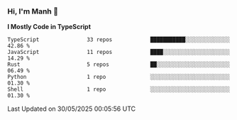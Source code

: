 ### Hi, I'm Manh 👋

<!--START_SECTION:waka-->
**I Mostly Code in TypeScript** 

```text
TypeScript               33 repos            ███████████░░░░░░░░░░░░░░   42.86 % 
JavaScript               11 repos            ████░░░░░░░░░░░░░░░░░░░░░   14.29 % 
Rust                     5 repos             ██░░░░░░░░░░░░░░░░░░░░░░░   06.49 % 
Python                   1 repo              ░░░░░░░░░░░░░░░░░░░░░░░░░   01.30 % 
Shell                    1 repo              ░░░░░░░░░░░░░░░░░░░░░░░░░   01.30 % 
```




 Last Updated on 30/05/2025 00:05:56 UTC
<!--END_SECTION:waka-->
